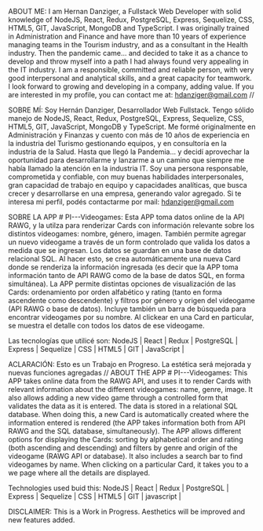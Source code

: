 ABOUT ME:
I am Hernan Danziger, a Fullstack Web Developer with solid knowledge of NodeJS, React, Redux, PostgreSQL, Express, Sequelize, CSS, HTML5, GIT, JavaScript, MongoDB and TypeScript.
I was originally trained in Administration and Finance and have more than 10 years of experience managing teams in the Tourism industry, and as a consultant in the Health industry.
Then the pandemic came... and decided to take it as a chance to develop and throw myself into a path I had always found very appealing in the IT industry.
I am a responsible, committed and reliable person, with very good interpersonal and analytical skills, and a great capacity for teamwork.
I look forward to growing and developing in a company, adding value.
If you are interested in my profile, you can contact me at: hdanziger@gmail.com
//

SOBRE MÍ:
Soy Hernán Danziger, Desarrollador Web Fullstack. Tengo sólido manejo de NodeJS, React, Redux, PostgreSQL, Express, Sequelize, CSS, HTML5, GIT, JavaScript, MongoDB y TypeScript.
Me formé originalmente en Administración y Finanzas y cuento con más de 10 años de experiencia en la industria del Turismo gestionando equipos, y en consultoría en la industria de la Salud.
Hasta que llegó la Pandemia... y decidí aprovechar la oportunidad para desarrollarme y lanzarme a un camino que siempre me había llamado la atención en la industria IT.
Soy una persona responsable, comprometida y confiable, con muy buenas habilidades interpersonales, gran capacidad de trabajo en equipo y capacidades analíticas, que busca crecer y desarrollarse en una empresa, generando valor agregado.
Si te interesa mi perfil, podés contactarme por mail: hdanziger@gmail.com


SOBRE LA APP # PI---Videogames:
Esta APP toma datos online de la API RAWG, y la utilza para renderizar Cards con información relevante sobre los distintos videogames: nombre, género, imagen.
También permite agregar un nuevo videogame a través de un form controlado que valida los datos a medida que se ingresan. Los datos se guardan en una base de datos relacional SQL. Al hacer esto, se crea automáticamente una nueva Card donde se renderiza la información ingresada (es decir que la APP toma información tanto de API RAWG como de la base de datos SQL, en forma simultánea).
La APP permite distintas opciones de visualización de las Cards: ordenamiento por orden alfabético y rating (tanto en forma ascendente como descendente) y filtros por género y origen del videogame (API RAWG o base de datos). Incluye también un barra de búsqueda para encontrar videogames por su nombre.
Al clickear en una Card en particular, se muestra el detalle con todos los datos de ese videogame.

Las tecnologías que utilicé son:
NodeJS | React | Redux | PostgreSQL | Express | Sequelize | CSS | HTML5 | GIT | JavaScript |

ACLARACIÓN: Esto es un Trabajo en Progreso. La estética será mejorada y nuevas funciones agregadas
//
ABOUT THE APP # PI---Videogames:
This APP takes online data from the RAWG API, and uses it to render Cards with relevant information about the different videogames: name, genre, image.
It also allows adding a new video game through a controlled form that validates the data as it is entered. The data is stored in a relational SQL database. When doing this, a new Card is automatically created where the information entered is rendered (the APP takes information both from API RAWG and the SQL database, simultaneously).
The APP allows different options for displaying the Cards: sorting by alphabetical order and rating (both ascending and descending) and filters by genre and origin of the videogame (RAWG API or database). It also includes a search bar to find videogames by name.
When clicking on a particular Card, it takes you to a we page where all the details are displayed.

Technologies used  buid this:
NodeJS | React | Redux | PostgreSQL | Express | Sequelize | CSS | HTML5 | GIT | javascript |

DISCLAIMER: This is a Work in Progress. Aesthetics will be improved and new features added.
